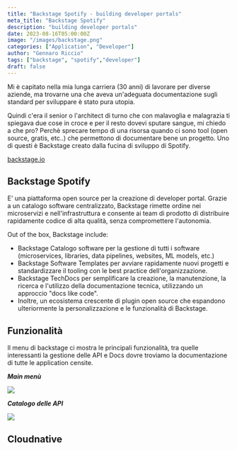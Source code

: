 ```yaml
---
title: "Backstage Spotify - building developer portals"
meta_title: "Backstage Spotify"
description: "building developer portals"
date: 2023-08-16T05:00:00Z
image: "/images/backstage.png"
categories: ["Application", "Developer"]
author: "Gennaro Riccio"
tags: ["backstage", "spotify","developer"]
draft: false
---
```


Mi è capitato nella mia lunga carriera (30 anni) di lavorare per diverse aziende, ma trovarne una che aveva un'adeguata documentazione sugli standard per sviluppare è stato pura utopia.

Quindi c'era il senior o l'architect di turno che con malavoglia e malagrazia ti spiegava due cose in croce e per il resto dovevi sputare sangue, mi chiedo a che pro? Perchè sprecare tempo di una risorsa quando ci sono tool (open source, gratis, etc..) che permettono di documentare bene un progetto.
Uno di questi è Backstage creato dalla fucina di sviluppo di Spotify.

[backstage.io](https://backstage.io/ "backstage site")

## Backstage Spotify

E' una piattaforma open source per la creazione di developer portal. Grazie a un catalogo software centralizzato, Backstage rimette ordine nei microservizi e nell'infrastruttura e consente ai team di prodotto di distribuire rapidamente codice di alta qualità, senza compromettere l'autonomia.

Out of the box, Backstage include:

* Backstage Catalogo software per la gestione di tutti i software (microservices, libraries, data pipelines, websites, ML models, etc.)
* Backstage Software Templates per avviare rapidamente nuovi progetti e standardizzare il tooling con le best practice dell'organizzazione.
* Backstage TechDocs per semplificare la creazione, la manutenzione, la ricerca e l'utilizzo della documentazione tecnica, utilizzando un approccio "docs like code".
* Inoltre, un ecosistema crescente di plugin open source che espandono ulteriormente la personalizzazione e le funzionalità di Backstage.

## Funzionalità

Il menu di backstage ci mostra le principali funzionalità, tra quelle interessanti la gestione delle API e Docs dovre troviamo la documentazione di tutte le application censite.

**_Main menù_**

<img src="..\backstage_menu.png">

**_Catalogo delle API_**

<img src="..\backstage_apis.png">

## Cloudnative
